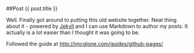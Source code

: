 ##Post {{ post.title }}

Well. Finally got around to putting this old website together. Neat thing about it - powered by [Jekyll](http://jekyllrb.com) and I can use Markdown to author my posts. It actually is a lot easier than I thought it was going to be.

Followed the guide at http://jmcglone.com/guides/github-pages/

